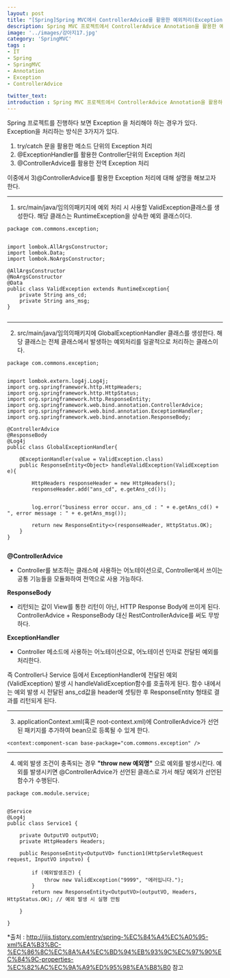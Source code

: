 ```yaml
---
layout: post
title: "[Spring]Spring MVC에서 ControllerAdvice를 활용한 예외처리(Exception Handling)"
description: Spring MVC 프로젝트에서 ControllerAdvice Annotation을 활용한 예외처리(Exception Handling)
image: '../images/강아지17.jpg'
category: 'SpringMVC'
tags : 
- IT
- Spring
- SpringMVC
- Annotation
- Exception
- ControllerAdvice

twitter_text: 
introduction : Spring MVC 프로젝트에서 ControllerAdvice Annotation을 활용하여 예외처리(Exception handling)를 전역처리해보자.
---
```


Spring 프로젝트를 진행하다 보면 Exception 을 처리해야 하는 경우가 있다.
Exception을 처리하는 방식은 3가지가 있다.
1) try/catch 문을 활용한 메소드 단위의 Exception 처리
2) @ExceptionHandler를 활용한 Controller단위의 Exception 처리
3) @ControllerAdvice를 활용한 전역 Exception 처리

이중에서 3)@ControllerAdvice를 활용한 Exception 처리에 대해 설명을 해보고자 한다.


_ _ _



1) src/main/java/임의의패키지에 예외 처리 시 사용할 ValidException클래스를 생성한다. 해당 클래스는 RuntimeException을 상속한 예외 클래스이다.
```
package com.commons.exception;


import lombok.AllArgsConstructor;
import lombok.Data;
import lombok.NoArgsConstructor;

@AllArgsConstructor
@NoArgsConstructor
@Data
public class ValidException extends RuntimeException{
    private String ans_cd;
    private String ans_msg;
}


```








_ _ _


2) src/main/java/임의의패키지에 GlobalExceptionHandler 클래스를 생성한다. 해당 클래스는 전체 클래스에서 발생하는 예외처리를 일괄적으로 처리하는 클래스이다.


```
package com.commons.exception;


import lombok.extern.log4j.Log4j;
import org.springframework.http.HttpHeaders;
import org.springframework.http.HttpStatus;
import org.springframework.http.ResponseEntity;
import org.springframework.web.bind.annotation.ControllerAdvice;
import org.springframework.web.bind.annotation.ExceptionHandler;
import org.springframework.web.bind.annotation.ResponseBody;

@ControllerAdvice
@ResponseBody
@Log4j
public class GlobalExceptionHandler{

    @ExceptionHandler(value = ValidException.class)
    public ResponseEntity<Object> handleValidException(ValidException e){

        HttpHeaders responseHeader = new HttpHeaders();
        responseHeader.add("ans_cd", e.getAns_cd());


        log.error("business error occur. ans_cd : " + e.getAns_cd() + ", error message : " + e.getAns_msg());

        return new ResponseEntity<>(responseHeader, HttpStatus.OK);
    }
}


```
**@ControllerAdvice**
 - Controller를 보조하는 클래스에 사용하는 어노테이션으로, Controller에서 쓰이는 공통 기능들을 모듈화하여 전역으로 사용 가능하다.

**ResponseBody**
- 리턴되는 값이 View를 통한 리턴이 아닌, HTTP Response Body에 쓰이게 된다. ControllerAdvice + ResponseBody 대신 RestControllerAdvice를 써도 무방하다.

**ExceptionHandler**
- Controller 메소드에 사용하는 어노테이션으로, 어노테이션 인자로 전달된 예외를 처리한다. 

즉 Controller나 Service 등에서 ExceptionHandler에 전달된 예외(ValidException) 발생 시 handleValidException함수를 호출하게 된다. 함수 내에서는 예외 발생 시 전달된 ans_cd값을 header에 셋팅한 후 ResponseEntity 형태로 결과를 리턴되게 된다.  


_ _ _


3) applicationContext.xml(혹은 root-context.xml)에 ControllerAdvice가 선언된 패키지를 추가하여 bean으로 등록될 수 있게 한다.

```
<context:component-scan base-package="com.commons.exception" />
```




_ _ _


4) 예외 발생 조건이 충족되는 경우 **"throw new 예외명"** 으로 예외를 발생시킨다. 예외를 발생시키면 @ControllerAdvice가 선언된 클래스로 가서 해당 예외가 선언된 함수가 수행된다.

```
package com.module.service;


@Service
@Log4j
public class Service1 {

    private OutputVO outputVO;
    private HttpHeaders Headers;

    public ResponseEntity<OutputVO> function1(HttpServletRequest request, InputVO inputvo) {

        if (예외발생조건) {
            throw new ValidException("9999", "에러입니다.");
        }
        return new ResponseEntity<OutputVO>(outputVO, Headers, HttpStatus.OK); // 예외 발생 시 실행 안됨

    }

}
```


*출처 : <http://jijs.tistory.com/entry/spring-%EC%84%A4%EC%A0%95-xml%EA%B3%BC-%EC%86%8C%EC%8A%A4%EC%BD%94%EB%93%9C%EC%97%90%EC%84%9C-properties-%EC%82%AC%EC%9A%A9%ED%95%98%EA%B8%B0> 참고
